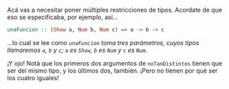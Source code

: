 Acá vas a necesitar poner múltiples restricciones de tipos. Acordate de que eso se especificaba, por ejemplo, así...

```haskell
unaFuncion :: (Show a, Num b, Num c) => a -> b -> c
```

...lo cual se lee como _`unaFuncion` toma tres parámetros, cuyos tipos llamaremos `a`, `b` y `c`; `a` es `Show`, `b` es `Num` y `c` es `Num`_.

¡Y ojo! Notá que los primeros dos argumentos de `noTanDistintos` tienen que ser del mismo tipo, y los últimos dos, también. ¡Pero no tienen por qué ser los cuatro iguales!
